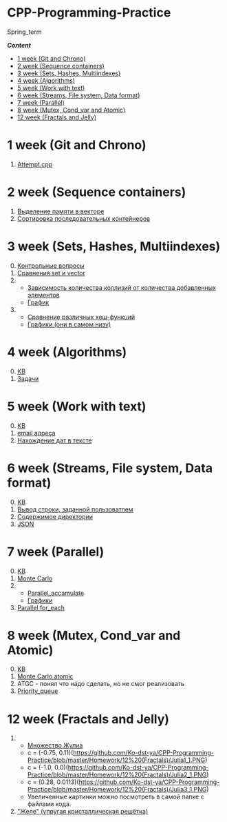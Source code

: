 # CPP-Programming-Practice
Spring_term

***Сontent***
- [1 week (Git and Chrono)](#01)
- [2 week (Sequence containers)](#02)
- [3 week (Sets, Hashes, Multiindexes)](#03)
- [4 week (Algorithms)](#04)
- [5 week (Work with text)](#05)
- [6 week (Streams, File system, Data format)](#06)
- [7 week (Parallel)](#07)
- [8 week (Mutex, Cond_var and Atomic)](#08)
- [12 week (Fractals and Jelly)](#12)


# 1 week (Git and Chrono)  <a name="01"></a>
1.  [Attempt.cpp](https://github.com/Ko-dst-ya/CPP-Programming-Practice/blob/master/Attempt/Attempt.cpp)

# 2 week (Sequence containers) <a name="02"></a>
1.  [Выделение памяти в векторе](https://github.com/Ko-dst-ya/CPP-Programming-Practice/blob/master/Homework/2%20(Sequence%20containers)/Capacity.cpp)
2.  [Сортировка последовательных контейнеров](https://github.com/Ko-dst-ya/CPP-Programming-Practice/blob/master/Homework/2%20(Sequence%20containers)/Sort.cpp)

# 3 week (Sets, Hashes, Multiindexes) <a name="03"></a>
0. [Контрольные вопросы](https://github.com/Ko-dst-ya/CPP-Programming-Practice/blob/master/Homework/3%20(Hash)/3Answer.txt)
1. [Сравнения set и vector](https://github.com/Ko-dst-ya/CPP-Programming-Practice/blob/master/Homework/3%20(Hash)/set_vs_vector.cpp)
2. - [Зависимость количества коллизий от количества добавленных элементов](https://github.com/Ko-dst-ya/CPP-Programming-Practice/blob/master/Homework/3%20(Hash)/hash_value.cpp)
   - [График](https://github.com/Ko-dst-ya/CPP-Programming-Practice/blob/master/Homework/3%20(Hash)/Hash_value_plot.png)
3. - [Сравнение различных хеш-функций](https://github.com/Ko-dst-ya/CPP-Programming-Practice/blob/master/Homework/3%20(Hash)/different_hash_functions.cpp)
   - [Графики (они в самом низу)](https://github.com/Ko-dst-ya/CPP-Programming-Practice/blob/master/Homework/3%20(Hash)/Different_hash_functions.ipynb)

# 4 week (Algorithms) <a name="04"></a>
0. [КВ](https://github.com/Ko-dst-ya/CPP-Programming-Practice/blob/master/Homework/4%20(Algorithms)/4Answers.txt)
1. [Задачи](https://github.com/Ko-dst-ya/CPP-Programming-Practice/blob/master/Homework/4%20(Algorithms)/Source.cpp)

# 5 week (Work with text) <a name="05"></a>
0. [КВ](https://github.com/Ko-dst-ya/CPP-Programming-Practice/blob/master/Homework/5%20(Work%20with%20text)/5Answers.txt)
1. [email адреса](https://github.com/Ko-dst-ya/CPP-Programming-Practice/blob/master/Homework/5%20(Work%20with%20text)/Emails.cpp)
2. [Нахождение дат в тексте](https://github.com/Ko-dst-ya/CPP-Programming-Practice/blob/master/Homework/5%20(Work%20with%20text)/Dates.cpp)

# 6 week (Streams, File system, Data format) <a name="06"></a>
0. [КВ](https://github.com/Ko-dst-ya/CPP-Programming-Practice/blob/master/Homework/6%20(Streams%2C%20File%20system%2C%20Data%20format)/6Answers.txt)
2. [Вывод строки, заданной пользоватлем](https://github.com/Ko-dst-ya/CPP-Programming-Practice/blob/master/Homework/6%20(Streams%2C%20File%20system%2C%20Data%20format)/Seekg.cpp)
3. [Содержимое директории](https://github.com/Ko-dst-ya/CPP-Programming-Practice/blob/master/Homework/6%20(Streams%2C%20File%20system%2C%20Data%20format)/Directory.cpp)
4. [JSON](https://github.com/Ko-dst-ya/CPP-Programming-Practice/blob/master/Homework/6%20(Streams%2C%20File%20system%2C%20Data%20format)/JSON.cpp)

# 7 week (Parallel) <a name="07"></a>
0. [КВ](https://github.com/Ko-dst-ya/CPP-Programming-Practice/blob/master/Homework/7%20(Parallel)/7Answers.txt)
1. [Monte Carlo](https://github.com/Ko-dst-ya/CPP-Programming-Practice/blob/master/Homework/7%20(Parallel)/Monte_Carlo.cpp)
2. -  [Parallel_accamulate](https://github.com/Ko-dst-ya/CPP-Programming-Practice/blob/master/Homework/7%20(Parallel)/Parallel_accamulate.cpp)
   -  [Графики](https://github.com/Ko-dst-ya/CPP-Programming-Practice/blob/master/Homework/7%20(Parallel)/Plot_for_Parallel_accamulate.ipynb)
3. [Parallel for_each](https://github.com/Ko-dst-ya/CPP-Programming-Practice/blob/master/Homework/7%20(Parallel)/Par_for_each.cpp)

# 8 week (Mutex, Cond_var and Atomic) <a name="08"></a>
0. [КВ](https://github.com/Ko-dst-ya/CPP-Programming-Practice/blob/master/Homework/8%20(Mutex%2C%20Cond_var%20and%20Atomic)/8Answers.txt)
1. [Monte Carlo atomic](https://github.com/Ko-dst-ya/CPP-Programming-Practice/blob/master/Homework/8%20(Mutex%2C%20Cond_var%20and%20Atomic)/Monte_Carlo_atomic.cpp)
2. ATGC - понял что надо сделать, но не смог реализовать
3. [Priority_queue](https://github.com/Ko-dst-ya/CPP-Programming-Practice/blob/master/Homework/8%20(Mutex%2C%20Cond_var%20and%20Atomic)/Priority_queue.cpp)

# 12 week (Fractals and Jelly) <a name="12"></a>
1.  - [Множество Жулиа](https://github.com/Ko-dst-ya/CPP-Programming-Practice/tree/master/Homework/12%20(Fractals))
    - c = (-0.75, 0.11)(https://github.com/Ko-dst-ya/CPP-Programming-Practice/blob/master/Homework/12%20(Fractals)/Julia1_1.PNG)
    - c = (-1.0, 0.0)(https://github.com/Ko-dst-ya/CPP-Programming-Practice/blob/master/Homework/12%20(Fractals)/Julia2_1.PNG)
    - c = (0.28, 0.0113)(https://github.com/Ko-dst-ya/CPP-Programming-Practice/blob/master/Homework/12%20(Fractals)/Julia3_1.PNG)
    - Увеличенные картинки можно посмотреть в самой папке с файлами кода.
2.  ["Желе" (упругая кристаллическая решётка)](https://github.com/Ko-dst-ya/CPP-Programming-Practice/tree/master/Homework/12%20(Jelly))
